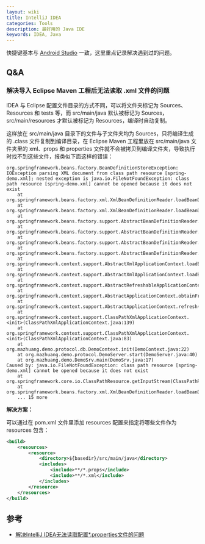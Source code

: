 ```yaml
---
layout: wiki
title: IntelliJ IDEA
categories: Tools
description: 最好用的 Java IDE
keywords: IDEA, Java
---
```


快捷键基本与 [Android Studio](./android-studio/) 一致，这里重点记录解决遇到过的问题。

## Q&A

### 解决导入 Eclipse Maven 工程后无法读取 .xml 文件的问题

IDEA 与 Eclipse 配置文件目录的方式不同，可以将文件夹标记为 Sources、Resources 和 tests 等，而 src/main/java 默认被标记为 Sources，src/main/resources 才默认被标记为 Resources，编译时自动复制。

这样放在 src/main/java 目录下的文件与子文件夹均为 Sources，只将编译生成的 .class 文件复制到编译目录，在 Eclipse Maven 工程里放在 src/main/java 文件夹里的 xml、props 和 properties 文件就不会被拷贝到编译文件夹，导致执行时找不到这些文件，报类似下面这样的错误：

```
org.springframework.beans.factory.BeanDefinitionStoreException: IOException parsing XML document from class path resource [spring-demo.xml]; nested exception is java.io.FileNotFoundException: class path resource [spring-demo.xml] cannot be opened because it does not exist
	at org.springframework.beans.factory.xml.XmlBeanDefinitionReader.loadBeanDefinitions(XmlBeanDefinitionReader.java:343)
	at org.springframework.beans.factory.xml.XmlBeanDefinitionReader.loadBeanDefinitions(XmlBeanDefinitionReader.java:303)
	at org.springframework.beans.factory.support.AbstractBeanDefinitionReader.loadBeanDefinitions(AbstractBeanDefinitionReader.java:180)
	at org.springframework.beans.factory.support.AbstractBeanDefinitionReader.loadBeanDefinitions(AbstractBeanDefinitionReader.java:216)
	at org.springframework.beans.factory.support.AbstractBeanDefinitionReader.loadBeanDefinitions(AbstractBeanDefinitionReader.java:187)
	at org.springframework.beans.factory.support.AbstractBeanDefinitionReader.loadBeanDefinitions(AbstractBeanDefinitionReader.java:251)
	at org.springframework.context.support.AbstractXmlApplicationContext.loadBeanDefinitions(AbstractXmlApplicationContext.java:127)
	at org.springframework.context.support.AbstractXmlApplicationContext.loadBeanDefinitions(AbstractXmlApplicationContext.java:93)
	at org.springframework.context.support.AbstractRefreshableApplicationContext.refreshBeanFactory(AbstractRefreshableApplicationContext.java:129)
	at org.springframework.context.support.AbstractApplicationContext.obtainFreshBeanFactory(AbstractApplicationContext.java:540)
	at org.springframework.context.support.AbstractApplicationContext.refresh(AbstractApplicationContext.java:454)
	at org.springframework.context.support.ClassPathXmlApplicationContext.<init>(ClassPathXmlApplicationContext.java:139)
	at org.springframework.context.support.ClassPathXmlApplicationContext.<init>(ClassPathXmlApplicationContext.java:83)
	at org.mazhuang.demo.protocol.db.DemoContext.init(DemoContext.java:22)
	at org.mazhuang.demo.protocol.DemoServer.start(DemoServer.java:40)
	at org.mazhuang.demo.DemoSrv.main(DemoSrv.java:17)
Caused by: java.io.FileNotFoundException: class path resource [spring-demo.xml] cannot be opened because it does not exist
	at org.springframework.core.io.ClassPathResource.getInputStream(ClassPathResource.java:158)
	at org.springframework.beans.factory.xml.XmlBeanDefinitionReader.loadBeanDefinitions(XmlBeanDefinitionReader.java:329)
	... 15 more
```

**解决方案：**

可以通过在 pom.xml 文件里添加 resources 配置来指定将哪些文件作为 resources 包含：

```xml
<build>
    <resources>
        <resource>
            <directory>${basedir}/src/main/java</directory>
            <includes>
                <include>**/*.props</include>
                <include>**/*.xml</include>
            </includes>
        </resource>
    </resources>
</build>
```

## 参考

* [解决IntelliJ IDEA无法读取配置*.properties文件的问题](http://www.cnblogs.com/zqr99/p/7642712.html)
